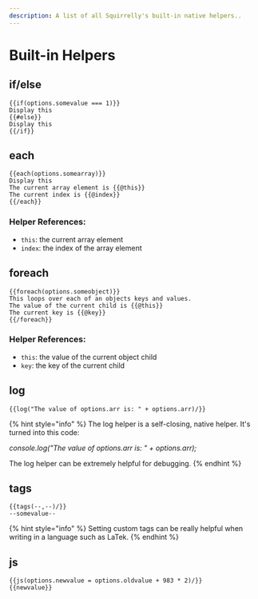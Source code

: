 ```yaml
---
description: A list of all Squirrelly's built-in native helpers..
---
```


# Built-in Helpers

## if/else

```text
{{if(options.somevalue === 1)}}
Display this
{{#else}}
Display this
{{/if}}
```

## each

```text
{{each(options.somearray)}}
Display this
The current array element is {{@this}}
The current index is {{@index}}
{{/each}}
```

### Helper References:

* `this`: the current array element
* `index`: the index of the array element

## foreach

```text
{{foreach(options.someobject)}}
This loops over each of an objects keys and values.
The value of the current child is {{@this}}
The current key is {{@key}}
{{/foreach}}
```

### Helper References:

* `this`: the value of the current object child
* `key`: the key of the current child

## log

```text
{{log("The value of options.arr is: " + options.arr)/}}
```

{% hint style="info" %}
The log helper is a self-closing, native helper. It's turned into this code:

_console.log\("The value of options.arr is: " + options.arr\);_

The log helper can be extremely helpful for debugging.
{% endhint %}

## tags

```text
{{tags(--,--)/}}
--somevalue--
```

{% hint style="info" %}
Setting custom tags can be really helpful when writing in a language such as LaTek.
{% endhint %}

## js

```text
{{js(options.newvalue = options.oldvalue + 983 * 2)/}}
{{newvalue}}
```

